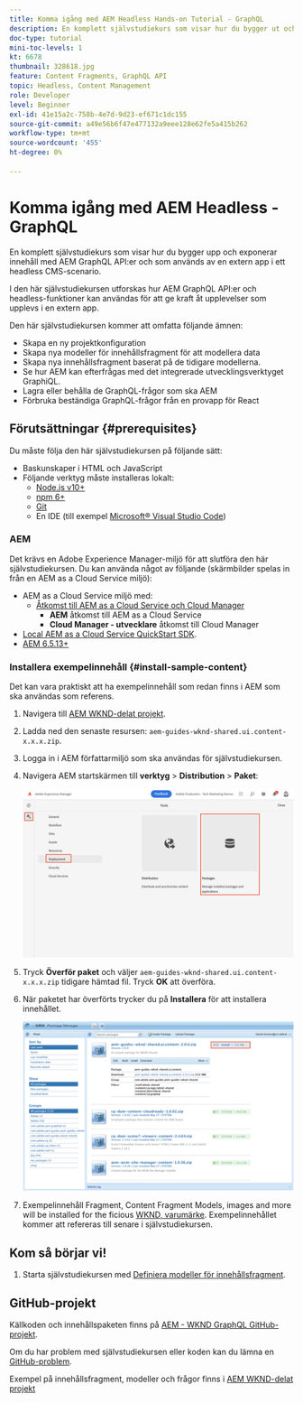 ```yaml
---
title: Komma igång med AEM Headless Hands-on Tutorial - GraphQL
description: En komplett självstudiekurs som visar hur du bygger ut och visar innehåll med hjälp AEM GraphQL API:er.
doc-type: tutorial
mini-toc-levels: 1
kt: 6678
thumbnail: 328618.jpg
feature: Content Fragments, GraphQL API
topic: Headless, Content Management
role: Developer
level: Beginner
exl-id: 41e15a2c-758b-4e7d-9d23-ef671c1dc155
source-git-commit: a49e56b6f47e477132a9eee128e62fe5a415b262
workflow-type: tm+mt
source-wordcount: '455'
ht-degree: 0%

---
```


# Komma igång med AEM Headless - GraphQL

En komplett självstudiekurs som visar hur du bygger upp och exponerar innehåll med AEM GraphQL API:er och som används av en extern app i ett headless CMS-scenario.

I den här självstudiekursen utforskas hur AEM GraphQL API:er och headless-funktioner kan användas för att ge kraft åt upplevelser som upplevs i en extern app.

Den här självstudiekursen kommer att omfatta följande ämnen:

* Skapa en ny projektkonfiguration
* Skapa nya modeller för innehållsfragment för att modellera data
* Skapa nya innehållsfragment baserat på de tidigare modellerna.
* Se hur AEM kan efterfrågas med det integrerade utvecklingsverktyget GraphiQL.
* Lagra eller behålla de GraphQL-frågor som ska AEM
* Förbruka beständiga GraphQL-frågor från en provapp för React


## Förutsättningar {#prerequisites}

Du måste följa den här självstudiekursen på följande sätt:

* Baskunskaper i HTML och JavaScript
* Följande verktyg måste installeras lokalt:
   * [Node.js v10+](https://nodejs.org/en/)
   * [npm 6+](https://www.npmjs.com/)
   * [Git](https://git-scm.com/)
   * En IDE (till exempel [Microsoft® Visual Studio Code](https://code.visualstudio.com/))

### AEM

Det krävs en Adobe Experience Manager-miljö för att slutföra den här självstudiekursen. Du kan använda något av följande (skärmbilder spelas in från en AEM as a Cloud Service miljö):

* AEM as a Cloud Service miljö med:
   * [Åtkomst till AEM as a Cloud Service och Cloud Manager](/help/cloud-service/accessing/overview.md)
      * **AEM** åtkomst till AEM as a Cloud Service
      * **Cloud Manager - utvecklare** åtkomst till Cloud Manager
* [Local AEM as a Cloud Service QuickStart SDK](/help/cloud-service/local-development-environment/aem-runtime.md).
* [AEM 6.5.13+](https://experienceleague.adobe.com/docs/experience-manager-65/release-notes/release-notes.html)

### Installera exempelinnehåll {#install-sample-content}

Det kan vara praktiskt att ha exempelinnehåll som redan finns i AEM som ska användas som referens.

1. Navigera till [AEM WKND-delat projekt](https://github.com/adobe/aem-guides-wknd-shared/releases).
1. Ladda ned den senaste resursen: `aem-guides-wknd-shared.ui.content-x.x.x.zip`.
1. Logga in i AEM författarmiljö som ska användas för självstudiekursen.
1. Navigera AEM startskärmen till **verktyg** > **Distribution** > **Paket**:

   ![Navigera i pakethanteraren](assets/overview/navigate-package-manager.png)
1. Tryck **Överför paket** och väljer `aem-guides-wknd-shared.ui.content-x.x.x.zip` tidigare hämtad fil. Tryck **OK** att överföra.
1. När paketet har överförts trycker du på **Installera** för att installera innehållet.

   ![Installera exempelinnehållspaket](assets/overview/install-sample-content-package.png)

1. Exempelinnehåll Fragment, Content Fragment Models, images and more will be installed for the ficious [WKND, varumärke](https://wknd.site/). Exempelinnehållet kommer att refereras till senare i självstudiekursen.

## Kom så börjar vi!

1. Starta självstudiekursen med [Definiera modeller för innehållsfragment](content-fragment-models.md).

## GitHub-projekt

Källkoden och innehållspaketen finns på [AEM - WKND GraphQL GitHub-projekt](https://github.com/adobe/aem-guides-wknd-graphql).

Om du har problem med självstudiekursen eller koden kan du lämna en [GitHub-problem](https://github.com/adobe/aem-guides-wknd-graphql/issues).

Exempel på innehållsfragment, modeller och frågor finns i [AEM WKND-delat projekt](https://github.com/adobe/aem-guides-wknd-shared)
